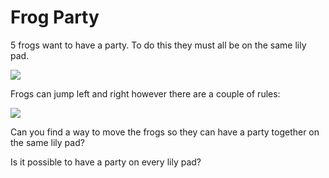 # Frog Party

5 frogs want to have a party. To do this they must all be on the same lily pad.

![](https://github.com/supportingami/sami-maths-club/blob/master/maths-club-pack/images/frog-party-1.png?raw=true)   

Frogs can jump left and right however there are a couple of rules:   

![](https://github.com/supportingami/sami-maths-club/blob/master/maths-club-pack/images/frog-party-2.png?raw=true)   

Can you find a way to move the frogs so they can have a party together on the same lily pad?   

Is it possible to have a party on every lily pad?


